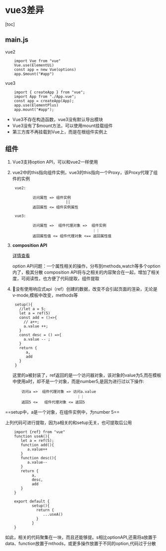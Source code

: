 # vue3差异

[toc]

## main.js

vue2

        import Vue from "vue"
        Vue.use(ElementUi)
        const app = new Vue(options)
        app.$mount("#app")

vue3

        import { createApp } from "vue";
        import App from "./App.vue";
        const app = createApp(App);
        app.use(ElementPlus)
        app.mount("#app");

- Vue3不存在构造函数，vue3没有默认导出模块
- Vue3没有了$mount方法，可以使用mount挂载组件
- 第三方库不再挂载到Vue上，而是在根组件实例上

## 组件

1. Vue3支持option API，可以和vue2一样使用
2. vue2中的this指向组件实例，vue3的this指向一个Proxy，该Proxy代理了组件的实例

        vue2: 

                访问属性 => 组件实例
                               ||
                返回属性 <= 组件实例属性

        vue3:

                访问属性 =>  组件代理对象 =>  组件实例
                                           ｜｜
                返回属性值 <= 组件代理对象 <== 返回属性值

3. **composition API**

   <a href="./compositionAPI.md">详情查看</a>

   option API问题：一个属性相关的操作，分布到methods,watch等多个option内了，极其分散
   composition API将与之相关的内容聚合在一起，增加了相关度，可阅读性，也方便了代码提取，组件提取

4. 没有使用响应式api（ref）创建的数据，改变不会引起页面的渲染，无论是v-mode,模板中改变，methods等

        setup(){
          //let a = 5;
          let a = ref(5)
          const add = ()=>{
            // a++; 
            a.value ++;
          }
          const desc = () =>{
            a.value -- ;
          }
          return {
             a,
             add
          }
        }
   这里的a被封装了，ref返回的是一个访问器对象，该对象的value为5,而在模板中使用a时，却不是一个对象，而是number5,是因为进行过以下操作:


           访问a =>  组件代理对象 => 访问a.value 
                                    ｜｜
           返回5 <=   组件代理对象 <= 返回5

  ==setup中，a是一个对象，在组件实例中，为number 5==

  上列代码可进行提取，因为a相关的和setup无关，也可提取后公用


        import {ref} from "vue"
        function useA(){
           let a = ref(5);
           function add(){
              a.value++
           }
           function desc(){
              a.value--     
           }
           return {
                a,
                desc,
                add
           }
        }

        export default {
                setup(){
                  return {
                     ...useA()
                  }
                }
        }

如此，相关的代码聚集在一块，而且还能够提。s相比optionAPI,还需将a放置于data、function放置于mthods，或更多操作放置于不同的option,代码过于分散


